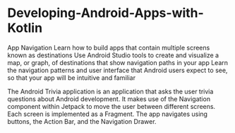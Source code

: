 # Developing-Android-Apps-with-Kotlin



App Navigation
Learn how to build apps that contain multiple screens known as destinations
Use Android Studio tools to create and visualize a map, or graph, of destinations that show navigation paths in your app
Learn the navigation patterns and user interface that Android users expect to see, so that your app will be intuitive and familiar

The Android Trivia application is an application that asks the user trivia questions about Android development. It makes use of the Navigation component within Jetpack to move the user between different screens. Each screen is implemented as a Fragment. The app navigates using buttons, the Action Bar, and the Navigation Drawer.
